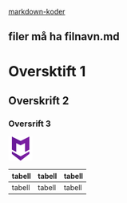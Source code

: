 [markdown-koder](https://github.com/adam-p/markdown-here/wiki/Markdown-Cheatsheet#lines)

## filer må ha filnavn.md


# Oversktift 1
## Overskrift 2
### Oversrift 3

![Dette er bildets altTekst](https://github.com/adam-p/markdown-here/raw/master/src/common/images/icon48.png "Logo-bilde-hovertekst")

| tabell | tabell | tabell |
| --- | --- | :-- |
| tabell | tabell | tabell |

